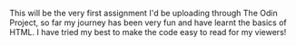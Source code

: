 This will be the very first assignment I'd be uploading through The Odin Project, so far my journey has been very fun and have learnt the basics of HTML. I have tried my best to make the code easy to read for my viewers!
